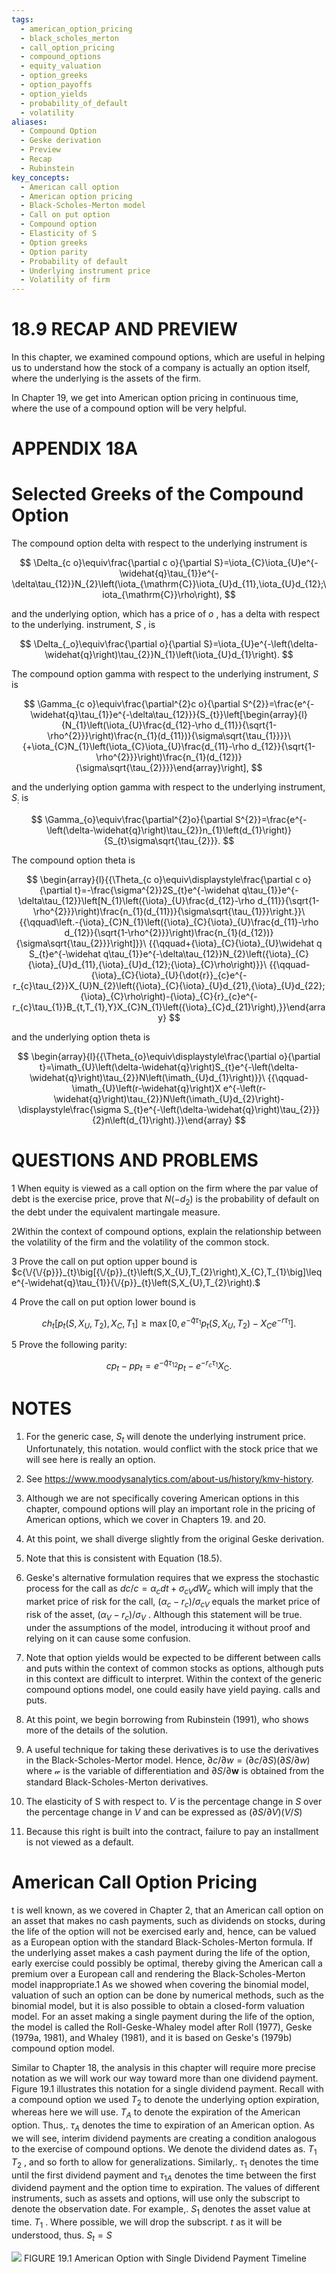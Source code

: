 ```yaml
---
tags:
  - american_option_pricing
  - black_scholes_merton
  - call_option_pricing
  - compound_options
  - equity_valuation
  - option_greeks
  - option_payoffs
  - option_yields
  - probability_of_default
  - volatility
aliases:
  - Compound Option
  - Geske derivation
  - Preview
  - Recap
  - Rubinstein
key_concepts:
  - American call option
  - American option pricing
  - Black-Scholes-Merton model
  - Call on put option
  - Compound option
  - Elasticity of S
  - Option greeks
  - Option parity
  - Probability of default
  - Underlying instrument price
  - Volatility of firm
---
```


# 18.9 RECAP AND PREVIEW

In this chapter, we examined compound options, which are useful in helping us to understand how the stock of a company is actually an option itself, where the underlying is the assets of the firm.

In Chapter 19, we get into American option pricing in continuous time, where the use of a compound option will be very helpful.

# APPENDIX 18A

# Selected Greeks of the Compound Option

The compound option delta with respect to the underlying instrument is

$$
\Delta_{c o}\equiv\frac{\partial c o}{\partial S}=\iota_{C}\iota_{U}e^{-\widehat{q}\tau_{1}}e^{-\delta\tau_{12}}N_{2}\left(\iota_{\mathrm{C}}\iota_{U}d_{11},\iota_{U}d_{12};\iota_{\mathrm{C}}\rho\right),
$$

and the underlying option, which has a price of $o$ , has a delta with respect to the underlying. instrument, $S$ , is

$$
\Delta_{_o}\equiv\frac{\partial o}{\partial S}=\iota_{U}e^{-\left(\delta-\widehat{q}\right)\tau_{2}}N_{1}\left(\iota_{U}d_{1}\right).
$$

The compound option gamma with respect to the underlying instrument, $S$ is

$$
\Gamma_{c o}\equiv\frac{\partial^{2}c o}{\partial S^{2}}=\frac{e^{-\widehat{q}\tau_{1}}e^{-\delta\tau_{12}}}{S_{t}}\left[\begin{array}{l}{N_{1}\left(\iota_{U}\frac{d_{12}-\rho d_{11}}{\sqrt{1-\rho^{2}}}\right)\frac{n_{1}(d_{11})}{\sigma\sqrt{\tau_{1}}}}\ {+\iota_{C}N_{1}\left(\iota_{C}\iota_{U}\frac{d_{11}-\rho d_{12}}{\sqrt{1-\rho^{2}}}\right)\frac{n_{1}(d_{12})}{\sigma\sqrt{\tau_{2}}}}\end{array}\right],
$$

and the underlying option gamma with respect to the underlying instrument, $S_{:}$ is

$$
\Gamma_{o}\equiv\frac{\partial^{2}o}{\partial S^{2}}=\frac{e^{-\left(\delta-\widehat{q}\right)\tau_{2}}n_{1}\left(d_{1}\right)}{S_{t}\sigma\sqrt{\tau_{2}}}.
$$

The compound option theta is

$$
\begin{array}{l}{{\Theta_{c o}\equiv\displaystyle\frac{\partial c o}{\partial t}=-\frac{\sigma^{2}}2S_{t}e^{-\widehat q\tau_{1}}e^{-\delta\tau_{12}}\left[N_{1}\left({\iota}_{U}\frac{d_{12}-\rho d_{11}}{\sqrt{1-\rho^{2}}}\right)\frac{n_{1}(d_{11})}{\sigma\sqrt{\tau_{1}}}\right.}}\ {{\qquad\left.-{\iota}_{C}N_{1}\left({\iota}_{C}{\iota}_{U}\frac{d_{11}-\rho d_{12}}{\sqrt{1-\rho^{2}}}\right)\frac{n_{1}(d_{12})}{\sigma\sqrt{\tau_{2}}}\right]}}\ {{\qquad+{\iota}_{C}{\iota}_{U}\widehat q S_{t}e^{-\widehat q\tau_{1}}e^{-\delta\tau_{12}}N_{2}\left({\iota}_{C}{\iota}_{U}d_{11},{\iota}_{U}d_{12};{\iota}_{C}\rho\right)}}\ {{\qquad-{\iota}_{C}{\iota}_{U}{\dot{r}}_{c}e^{-r_{c}\tau_{2}}X_{U}N_{2}\left({\iota}_{C}{\iota}_{U}d_{21},{\iota}_{U}d_{22};{\iota}_{C}\rho\right)-{\iota}_{C}{r}_{c}e^{-r_{c}\tau_{1}}B_{t,T_{1},Y}X_{C}N_{1}\left({\iota}_{C}d_{21}\right),}}\end{array}
$$

and the underlying option theta is

$$
\begin{array}{l}{{\Theta_{o}\equiv\displaystyle\frac{\partial o}{\partial t}=\imath_{U}\left(\delta-\widehat{q}\right)S_{t}e^{-\left(\delta-\widehat{q}\right)\tau_{2}}N\left(\imath_{U}d_{1}\right)}}\ {{\qquad-\imath_{U}\left(r-\widehat{q}\right)X e^{-\left(r-\widehat{q}\right)\tau_{2}}N\left(\imath_{U}d_{2}\right)-\displaystyle\frac{\sigma S_{t}e^{-\left(\delta-\widehat{q}\right)\tau_{2}}}{2}n\left(d_{1}\right).}}\end{array}
$$

# QUESTIONS AND PROBLEMS

1 When equity is viewed as a call option on the firm where the par value of debt is the exercise price, prove that $N\left(-d_{2}\right)$ is the probability of default on the debt under the equivalent martingale measure.

2Within the context of compound options, explain the relationship between the volatility of the firm and the volatility of the common stock.

3  Prove the call on put option upper bound is $c{\/{\/{p}}}_{t}\big[{\/{p}}_{t}\left(S,X_{U},T_{2}\right),X_{C},T_{1}\big]\leq e^{-\widehat{q}\tau_{1}}{\/{p}}_{t}\left(S,X_{U},T_{2}\right).$

4 Prove the call on put option lower bound is

$$
c h_{t}\left[p_{t}\left(S,X_{U},T_{2}\right),X_{C},T_{1}\right]\geq\operatorname*{max}\left[0,e^{-\widehat{q}\tau_{1}}p_{t}\left(S,X_{U},T_{2}\right)-X_{C}e^{-r\tau_{1}}\right].
$$

5  Prove the following parity:

$$
c{p}_{t}-p{p}_{t}=e^{-\hat{q}\tau_{12}}p_{t}-e^{-r_{c}\tau_{1}}X_{\mathrm{C}}.
$$

# NOTES

1. For the generic case, $S_{t}$ will denote the underlying instrument price. Unfortunately, this notation. would conflict with the stock price that we will see here is really an option.
2. See https://www.moodysanalytics.com/about-us/history/kmv-history.
3. Although we are not specifically covering American options in this chapter, compound options will play an important role in the pricing of American options, which we cover in Chapters 19. and 20.
4. At this point, we shall diverge slightly from the original Geske derivation.

5. Note that this is consistent with Equation (18.5).

6. Geske's alternative formulation requires that we express the stochastic process for the call as $d c/c=\alpha_{c}d t+\sigma_{c V}d W_{c}$ which will imply that the market price of risk for the call, $\left(\alpha_{c}-r_{c}\right)/\sigma_{c V}$ equals the market price of risk of the asset, $\left(\alpha_{V}-r_{c}\right)/\sigma_{V}$ . Although this statement will be true. under the assumptions of the model, introducing it without proof and relying on it can cause some confusion.
7. Note that option yields would be expected to be different between calls and puts within the context of common stocks as options, although puts in this context are difficult to interpret. Within the context of the generic compound options model, one could easily have yield paying. calls and puts.
8. At this point, we begin borrowing from Rubinstein (1991), who shows more of the details of the solution.
9. A useful technique for taking these derivatives is to use the derivatives in the Black-Scholes-Mertor model. Hence, $\partial c/\partial w=(\partial c/\partial S)(\partial S/\partial w)$ where $\boldsymbol{\mathscr{w}}$ is the variable of differentiation and $\partial S/\partial\boldsymbol{\boldsymbol{w}}$ is obtained from the standard Black-Scholes-Merton derivatives.
10. The elasticity of S with respect to. $V$ is the percentage change in $S$ over the percentage change in $V$ and can be expressed as $(\partial S/\partial V)(V/S)$
11. Because this right is built into the contract, failure to pay an installment is not viewed as a default.

# American Call Option Pricing

t is well known, as we covered in Chapter 2, that an American call option on an asset that makes no cash payments, such as dividends on stocks, during the life of the option will not be exercised early and, hence, can be valued as a European option with the standard Black-Scholes-Merton formula. If the underlying asset makes a cash payment during the life of the option, early exercise could possibly be optimal, thereby giving the American call a premium over a European call and rendering the Black-Scholes-Merton model inappropriate.1 As we showed when covering the binomial model, valuation of such an option can be done by numerical methods, such as the binomial model, but it is also possible to obtain a closed-form valuation model. For an asset making a single payment during the life of the option, the model is called the Roll-Geske-Whaley model after Roll (1977), Geske (1979a, 1981), and Whaley (1981), and it is based on Geske's (1979b) compound option model.

Similar to Chapter 18, the analysis in this chapter will require more precise notation as we will work our way toward more than one dividend payment. Figure 19.1 illustrates this notation for a single dividend payment. Recall with a compound option we used $T_{2}$ to denote the underlying option expiration, whereas here we will use. $T_{A}$ to denote the expiration of the American option. Thus,. $\tau_{A}$ denotes the time to expiration of an American option. As we will see, interim dividend payments are creating a condition analogous to the exercise of compound options. We denote the dividend dates as. $T_{1}$ $T_{2}$ , and so forth to allow for generalizations. Similarly,. $\tau_{1}$ denotes the time until the first dividend payment and $\tau_{1A}$ denotes the time between the first dividend payment and the option time to expiration. The values of different instruments, such as assets and options, will use only the subscript to denote the observation date. For example,. $S_{1}$ denotes the asset value at time. $T_{1}$ . Where possible, we will drop the subscript. $t$ as it will be understood, thus. $S_{t}=S$

![](575471ff4f91bf970e489f3745016ca154ad0dd4f371bd9a26281d39402bfcd5.jpg)
FIGURE 19.1 American Option with Single Dividend Payment Timeline
